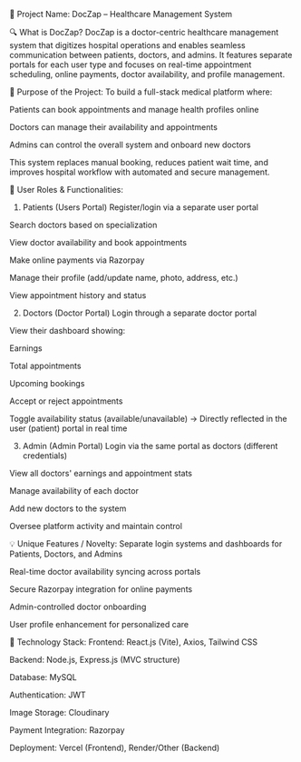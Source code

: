 🏥 Project Name: DocZap – Healthcare Management System

🔍 What is DocZap?
DocZap is a doctor-centric healthcare management system that digitizes hospital operations and enables seamless communication between patients, doctors, and admins. It features separate portals for each user type and focuses on real-time appointment scheduling, online payments, doctor availability, and profile management.

🎯 Purpose of the Project:
To build a full-stack medical platform where:

Patients can book appointments and manage health profiles online

Doctors can manage their availability and appointments

Admins can control the overall system and onboard new doctors

This system replaces manual booking, reduces patient wait time, and improves hospital workflow with automated and secure management.

👥 User Roles & Functionalities:
1. Patients (Users Portal)
Register/login via a separate user portal

Search doctors based on specialization

View doctor availability and book appointments

Make online payments via Razorpay

Manage their profile (add/update name, photo, address, etc.)

View appointment history and status

2. Doctors (Doctor Portal)
Login through a separate doctor portal

View their dashboard showing:

Earnings

Total appointments

Upcoming bookings

Accept or reject appointments

Toggle availability status (available/unavailable)
→ Directly reflected in the user (patient) portal in real time

3. Admin (Admin Portal)
Login via the same portal as doctors (different credentials)

View all doctors' earnings and appointment stats

Manage availability of each doctor

Add new doctors to the system

Oversee platform activity and maintain control

💡 Unique Features / Novelty:
Separate login systems and dashboards for Patients, Doctors, and Admins

Real-time doctor availability syncing across portals

Secure Razorpay integration for online payments

Admin-controlled doctor onboarding

User profile enhancement for personalized care

🧰 Technology Stack:
Frontend: React.js (Vite), Axios, Tailwind CSS

Backend: Node.js, Express.js (MVC structure)

Database: MySQL

Authentication: JWT

Image Storage: Cloudinary

Payment Integration: Razorpay

Deployment: Vercel (Frontend), Render/Other (Backend)
